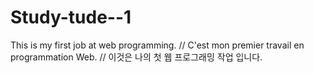 # Study-tude--1
This is my first job at web programming. //
C'est mon premier travail en programmation Web. //
이것은 나의 첫 웹 프로그래밍 작업 입니다.
